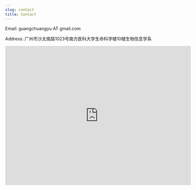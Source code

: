 ```yaml
---
slug: contact
title: Contact
---
```


Email: guangchuangyu AT gmail.com

Address: 广州市沙太南路1023号南方医科大学生命科学楼10楼生物信息学系

<iframe src="https://map.baidu.com/@12617228.493003802,2638551.862205323,17z" width="600" height="450" frameborder="0" style="border:0"></iframe> 

